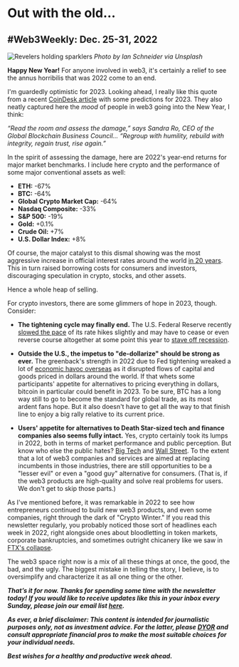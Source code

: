 # Out with the old...
## #Web3Weekly: Dec. 25-31, 2022

![Revelers holding sparklers](https://images.unsplash.com/photo-1467810563316-b5476525c0f9?ixlib=rb-4.0.3&ixid=MnwxMjA3fDB8MHxwaG90by1wYWdlfHx8fGVufDB8fHx8&auto=format&fit=crop&w=2969&q=80)
*Photo by Ian Schneider via Unsplash*

**Happy New Year!** For anyone involved in web3, it's certainly a relief to see the annus horribilis that was 2022 come to an end.

I'm guardedly optimistic for 2023. Looking ahead, I really like this quote from a recent [CoinDesk article](https://www.coindesk.com/consensus-magazine/2022/12/20/10-predictions-for-the-future-of-crypto-in-2023/) with some predictions for 2023. They also neatly captured here the *mood* of people in web3 going into the New Year, I think:

*“Read the room and assess the damage,” says Sandra Ro, CEO of the Global Blockchain Business Council... “Regroup with humility, rebuild with integrity, regain trust, rise again.”*

In the spirit of assessing the damage, here are 2022's year-end returns for major market benchmarks. I include here crypto and the performance of some major conventional assets as well:

- **ETH:** -67%
- **BTC:** -64%
- **Global Crypto Market Cap:** -64%
- **Nasdaq Composite:** -33%
- **S&P 500:** -19%
- **Gold:** +0.1%
- **Crude Oil:** +7%
- **U.S. Dollar Index:** +8%

Of course, the major catalyst to this dismal showing was the most aggressive increase in official interest rates around the world [in 20 years](https://www.reuters.com/markets/global-central-banks-deliver-historic-rate-hike-blast-2022-2022-12-23/). This in turn raised borrowing costs for consumers and investors, discouraging speculation in crypto, stocks, and other assets.

Hence a whole heap of selling.

For crypto investors, there are some glimmers of hope in 2023, though. Consider:

- **The tightening cycle may finally end.** The U.S. Federal Reserve recently [slowed the pace](https://www.msn.com/en-us/money/markets/federal-reserve-slows-interest-rate-hikes-with-05-increase/ar-AA15huuV) of its rate hikes slightly and may have to cease or even reverse course altogether at some point this year to [stave off recession](https://www.yahoo.com/entertainment/billionaire-investor-jeff-gundlach-says-115028996.html).

- **Outside the U.S., the impetus to "de-dollarize" should be strong as ever.** The greenback's strength in 2022 due to Fed tightening wreaked a lot of [economic havoc overseas](https://www.forbes.com/sites/simonconstable/2022/10/27/how-a-strong-dollar-hurts-europe--emerging-markets/) as it disrupted flows of capital and goods priced in dollars around the world. If that whets some participants' appetite for alternatives to pricing everything in dollars, bitcoin in particular could benefit in 2023. To be sure, BTC has a long way still to go to become the standard for global trade, as its most ardent fans hope. But it also doesn't have to get all the way to that finish line to enjoy a big rally relative to its current price.

- **Users' appetite for alternatives to Death Star-sized tech and finance companies also seems fully intact.** Yes, crypto certainly took its lumps in 2022, both in terms of market performance and public perception. But know who else the public hates? [Big Tech](https://www.propublica.org/article/google-display-ads-piracy-porn-fraud?utm_campaign=socialflow&utm_medium=social&utm_source=twitter) and [Wall Street](https://www.pewresearch.org/fact-tank/2022/11/17/anti-corporate-sentiment-in-u-s-is-now-widespread-in-both-parties/). To the extent that a lot of web3 companies and services are aimed at replacing incumbents in those industries, there are still opportunities to be a "lesser evil" or even a "good guy" alternative for consumers. (That is, if the web3 products are high-quality and solve real problems for users. We don't get to skip those parts.)

As I've mentioned before, it was remarkable in 2022 to see how entrepreneurs continued to build new web3 products, and even some companies, right through the dark of "Crypto Winter." If you read this newsletter regularly, you probably noticed those sort of headlines each week in 2022, right alongside ones about bloodletting in token markets, corporate bankruptcies, and sometimes outright chicanery like we saw in [FTX's collapse](https://markets.businessinsider.com/news/currencies/sam-bankman-fried-ftx-crash-alameda-robinhood-bizarre-finance-schemes-2022-12).

The web3 space right now is a mix of all these things at once, the good, the bad, and the ugly. The biggest mistake in telling the story, I believe, is to oversimplify and characterize it as all one thing or the other.

_**That’s it for now. Thanks for spending some time with the newsletter today! If you would like to receive updates like this in your inbox every Sunday, please join our email list [here](https://w3w.news).**_ <!-- Be sure to delete that last line for copy going out to existing email subscribers, of course. -->

_**As ever, a brief disclaimer: This content is intended for journalistic purposes only, not as investment advice. For the latter, please [DYOR](https://www.google.com/search?q=DYOR&sxsrf=ALiCzsbQdCxZ0zVRVuYN5L2c-89lO7I5cw%3A1663013827193&source=hp&ei=w5MfY5f5BrylptQPrba9uAo&iflsig=AJiK0e8AAAAAYx-h08-1Cfk2JUZBncAoNuCZfyyt_eDY&ved=0ahUKEwjX5q-jiZD6AhW8kokEHS1bD6cQ4dUDCAk&uact=5&oq=DYOR&gs_lcp=Cgdnd3Mtd2l6EAMyCAgAEIAEELEDMgsIABCABBCxAxCLAzIICAAQgAQQiwMyCAgAEIAEEIsDMggIABCABBCLAzIICAAQgAQQiwMyCggAEIAEEAoQiwMyBQgAEIAEMgUIABCABDIFCAAQgAQ6BAgjECc6CAguELEDEIMBOhEILhCABBCxAxCDARDHARDRAzoLCAAQgAQQsQMQgwE6CAgAELEDEIMBOgsILhCABBCxAxCDAToECAAQA1AAWLEEYJkGaABwAHgBgAHaAYgB2wOSAQUyLjEuMZgBAKABAbgBAQ&sclient=gws-wiz) and consult appropriate financial pros to make the most suitable choices for your individual needs.**_

_**Best wishes for a healthy and productive week ahead.**_  
